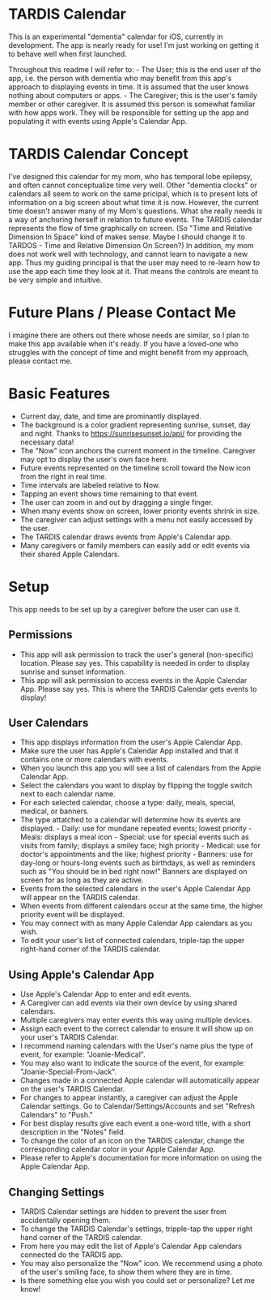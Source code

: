 # TARDIS Calendar
This is an experimental "dementia" calendar for iOS, currently in development.
The app is nearly ready for use! I'm just working on getting it to behave well when first launched.

Throughout this readme I will refer to:
    - The User; this is the end user of the app, i.e. the person with dementia who may benefit from this app's approach to displaying events in time. It is assumed that the user knows nothing about computers or apps.
    - The Caregiver; this is the user's family member or other caregiver. It is assumed this person is somewhat familiar with how apps work. They will be responsible for setting up the app and populating it with events using Apple's Calendar App.

# TARDIS Calendar Concept
I've designed this calendar for my mom, who has temporal lobe epilepsy, and often cannot conceptualize time very well.
Other "dementia clocks" or calendars all seem to work on the same pricipal, which is to present lots of information on a big screen about what time it is now.
However, the current time doesn't answer many of my Mom's questions. What she really needs is a way of anchoring herself in relation to future events.
The TARDIS calendar represents the flow of time graphically on screen. 
(So "Time and Relative Dimension In Space" kind of makes sense. Maybe I should change it to TARDOS - Time and Relative Dimension On Screen?)
In addition, my mom does not work well with technology, and cannot learn to navigate a new app. Thus my guiding principal is that the user may need to re-learn how to use the app each time they look at it. That means the controls are meant to be very simple and intuitive.

# Future Plans / Please Contact Me
I imagine there are others out there whose needs are similar, so I plan to make this app available when it's ready.
If you have a loved-one who struggles with the concept of time and might benefit from my approach, please contact me. 

# Basic Features
- Current day, date, and time are prominantly displayed.
- The background is a color gradient representing sunrise, sunset, day and night. Thanks to https://sunrisesunset.io/api/ for providing the necessary data!
- The "Now" icon anchors the current moment in the timeline. Caregiver may opt to display the user's own face here.
- Future events represented on the timeline scroll toward the Now icon from the right in real time.
- Time intervals are labeled relative to Now.
- Tapping an event shows time remaining to that event.
- The user can zoom in and out by dragging a single finger.
- When many events show on screen, lower priority events shrink in size.
- The caregiver can adjust settings with a menu not easily accessed by the user.
- The TARDIS calendar draws events from Apple's Calendar app.
- Many caregivers or family members can easily add or edit events via their shared Apple Calendars.

# Setup

This app needs to be set up by a caregiver before the user can use it.

## Permissions
- This app will ask permission to track the user's general (non-specific) location. Please say yes. This capability is needed in order to display sunrise and sunset information.
- This app will ask permission to access events in the Apple Calendar App. Please say yes. This is where the TARDIS Calendar gets events to display!

## User Calendars
- This app displays information from the user's Apple Calendar App.
- Make sure the user has Apple's Calendar App installed and that it contains one or more calendars with events.
- When you launch this app you will see a list of calendars from the Apple Calendar App.
- Select the calendars you want to display by flipping the toggle switch next to each calendar name.
- For each selected calendar, choose a type: daily, meals, special, medical, or banners.
- The type attatched to a calendar will determine how its events are displayed.
        - Daily: use for mundane repeated events; lowest priority
        - Meals: displays a meal icon
        - Special: use for special events such as visits from family; displays a smiley face; high priority
        - Medical: use for doctor's appointments and the like; highest priority
        - Banners: use for day-long or hours-long events such as birthdays, as well as reminders such as "You should be in bed right now!" Banners are displayed on screen for as long as they are active.
- Events from the selected calendars in the user's Apple Calendar App will appear on the TARDIS calendar.
- When events from different calendars occur at the same time, the higher priority event will be displayed.
- You may connect with as many Apple Calendar App calendars as you wish.
- To edit your user's list of connected calendars, triple-tap the upper right-hand corner of the TARDIS calendar.

## Using Apple's Calendar App
- Use Apple's Calendar App to enter and edit events. 
- A Caregiver can add events via their own device by using shared calendars.
- Multiple caregivers may enter events this way using multiple devices.
- Assign each event to the correct calendar to ensure it will show up on your user's TARDIS Calendar.
- I recommend naming calendars with the User's name plus the type of event, for example: "Joanie-Medical".
- You may also want to indicate the source of the event, for example: "Joanie-Special-From-Jack".
- Changes made in a connected Apple calendar will automatically appear on the user's TARDIS Calendar.
- For changes to appear instantly, a caregiver can adjust the Apple Calendar settings. Go to Calendar/Settings/Accounts and set "Refresh Calendars" to "Push."
- For best display results give each event a one-word title, with a short description in the "Notes" field.
- To change the color of an icon on the TARDIS calendar, change the corresponding calendar color in your Apple Calendar App.
- Please refer to Apple's documentation for more information on using the Apple Calendar App.

## Changing Settings
- TARDIS Calendar settings are hidden to prevent the user from accidentally opening them.
- To change the TARDIS Calendar's settings, tripple-tap the upper right hand corner of the TARDIS calendar.
- From here you may edit the list of Apple's Calendar App calendars connected do the TARDIS app.
- You may also personalize the "Now" icon. We recommend using a photo of the user's smiling face, to show them where they are in time.
- Is there something else you wish you could set or personalize? Let me know!
